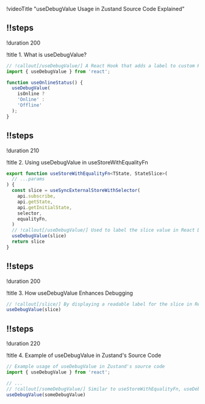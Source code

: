 !videoTitle "useDebugValue Usage in Zustand Source Code Explained"

## !!steps

!duration 200

!title 1. What is useDebugValue?

```ts ! react
// !callout[/useDebugValue/] A React Hook that adds a label to custom Hooks in React DevTools for better debugging.
import { useDebugValue } from 'react';

function useOnlineStatus() {
  useDebugValue(
    isOnline ? 
    'Online' : 
    'Offline'
  );
}
```

## !!steps

!duration 210

!title 2. Using useDebugValue in useStoreWithEqualityFn

```ts ! zustand/src/traditional.ts
export function useStoreWithEqualityFn<TState, StateSlice>(
  // ...params
) {
  const slice = useSyncExternalStoreWithSelector(
    api.subscribe,
    api.getState,
    api.getInitialState,
    selector,
    equalityFn,
  )
  // !callout[/useDebugValue/] Used to label the slice value in React DevTools, aiding in debugging and providing visibility into the current state slice.
  useDebugValue(slice)
  return slice
}
```

## !!steps

!duration 200

!title 3. How useDebugValue Enhances Debugging

```ts ! zustand/src/traditional.ts
// !callout[/slice/] By displaying a readable label for the slice in React DevTools, useDebugValue helps developers understand and debug the state slice being used.
useDebugValue(slice)
```

## !!steps

!duration 220

!title 4. Example of useDebugValue in Zustand's Source Code

```ts ! zustand/src/react.ts
// Example usage of useDebugValue in Zustand's source code
import { useDebugValue } from 'react';

// ...
// !callout[/someDebugValue/] Similar to useStoreWithEqualityFn, useDebugValue is utilized in other parts of Zustand for enhanced debugging in React DevTools.
useDebugValue(someDebugValue)

```